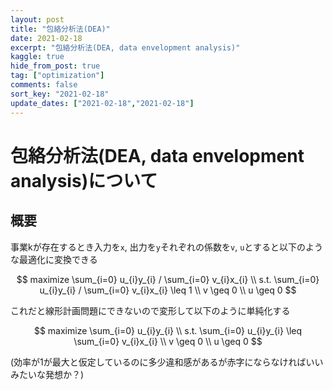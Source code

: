 ```yaml
---
layout: post
title: "包絡分析法(DEA)"
date: 2021-02-18
excerpt: "包絡分析法(DEA, data envelopment analysis)"
kaggle: true
hide_from_post: true
tag: ["optimization"]
comments: false
sort_key: "2021-02-18"
update_dates: ["2021-02-18","2021-02-18"]
---
```


# 包絡分析法(DEA, data envelopment analysis)について

## 概要
事業kが存在するとき入力を`x`, 出力を`y`それぞれの係数を`v`, `u`とすると以下のような最適化に変換できる  

$$
maximize \sum_{i=0} u_{i}y_{i} / \sum_{i=0} v_{i}x_{i}  \\
s.t. \sum_{i=0} u_{i}y_{i} / \sum_{i=0} v_{i}x_{i} \leq 1 \\
v \geq 0 \\
u \geq 0
$$

これだと線形計画問題にできないので変形して以下のように単純化する

$$
maximize \sum_{i=0} u_{i}y_{i}  \\
s.t. \sum_{i=0} u_{i}y_{i}  \leq \sum_{i=0} v_{i}x_{i}  \\
v \geq 0 \\
u \geq 0
$$

(効率が1が最大と仮定しているのに多少違和感があるが赤字にならなければいいみたいな発想か？)
